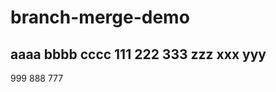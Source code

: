 branch-merge-demo
=================
aaaa
bbbb
cccc
111
222
333
zzz
xxx
yyy
------------------------------
999
888
777
